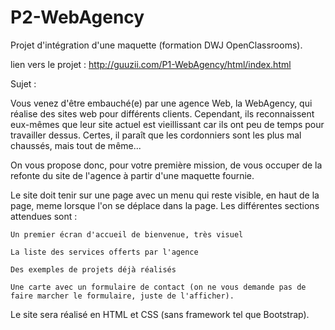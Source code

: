 # P2-WebAgency
Projet d'intégration d'une maquette (formation DWJ OpenClassrooms).

lien vers le projet : http://guuzii.com/P1-WebAgency/html/index.html

Sujet :

Vous venez d'être embauché(e) par une agence Web, la WebAgency, qui réalise des sites web pour différents clients. Cependant, ils reconnaissent eux-mêmes que leur site actuel est vieillissant car ils ont peu de temps pour travailler dessus. Certes, il paraît que les cordonniers sont les plus mal chaussés, mais tout de même...

On vous propose donc, pour votre première mission, de vous occuper de la refonte du site de l'agence à partir d'une maquette fournie.

Le site doit tenir sur une page avec un menu qui reste visible, en haut de la page, meme lorsque l'on se déplace dans la page. Les différentes sections attendues sont :

    Un premier écran d'accueil de bienvenue, très visuel

    La liste des services offerts par l'agence

    Des exemples de projets déjà réalisés

    Une carte avec un formulaire de contact (on ne vous demande pas de faire marcher le formulaire, juste de l'afficher).

Le site sera réalisé en HTML et CSS (sans framework tel que Bootstrap).

